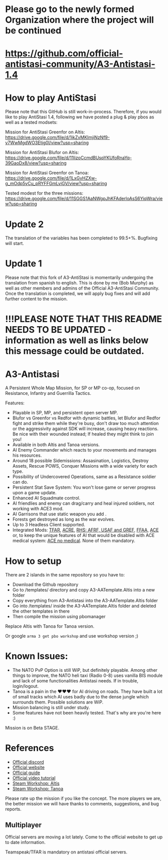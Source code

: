 # Please go to the newly formed Organization where the project will be continued
# https://github.com/official-antistasi-community/A3-Antistasi-1.4














# How to play AntiStasi
Please note that this GitHub is still work-in-process.
Therefore, if you would like to play AntiStasi 1.4, following we have posted a plug & play pbos as well as a tested modsets:

Mission for AntiStasi Greenfor on Altis:
https://drive.google.com/file/d/1ikZvMKImjiNzNf9-v7WwMgdWO3Etjg0l/view?usp=sharing

Mission for AntiStasi Blufor on Altis:
https://drive.google.com/file/d/11IizoCcmdBUspYKUfoRnaYq-39GaoDx8/view?usp=sharing

Mission for AntiStasi Greenfor on Tanoa:
https://drive.google.com/file/d/1LxGvHZXw-g_mOdp5vCu_pRYFFGmLviGV/view?usp=sharing


Tested modest for the three missions:
https://drive.google.com/file/d/11SGGS1AaNWgpJhKFAderloAsS6YiqWra/view?usp=sharing




# Update 2

The translation of the variables has been completed to 99.5+%.
Bugfixing will start.

# Update 1

Please note that this fork of A3-AntiStasi is momentarily undergoing the translation from spanish to english. This is done by me (Bob Murphy) as well as other members and admins of the Official A3-AntiStasi Community.
Once the translation is completed, we will apply bug fixes and will add further content to the mission.

# !!!PLEASE NOTE THAT THIS README NEEDS TO BE UPDATED - information as well as links below this message could be outdated.
# A3-Antistasi

A Persistent Whole Map Mission, for SP or MP co-op, focused on Resistance, Infantry and Guerrilla Tactics.

Features:

- Playable in SP, MP, and persistent open server MP.
- Blufor vs Greenfor vs Redfor with dynamic battles, let Blufor and Redfor fight and strike them while they're busy, don't draw too much attention or the aggressivity against SDK will increase, causing heavy reactions. Be nice with their wounded instead; If healed they might think to join you!
- Available in both Altis and Tanoa versions.
- AI Enemy Commander which reacts to your movements and manages his resources.
- Around 18 possible Sidemissions: Assasination, Logistics, Destroy Assets, Rescue POWS, Conquer Missions with a wide variety for each type.
- Possibility of Undercovered Operations, same as a Resistance soldier can do.
- Persistent Stat Save System: You won't lose game or server progress upon a game update.
- Enhanced AI Squadmate control.
- AI friendlies and enemy can drag/carry and heal injured soldiers, not working with ACE3 mod.
- AI Garrisons that use static weapon you add .
- Forests get destroyed as long as the war evolves.
- Up to 3 Headless Client supported.
- Integrated Mods: [TFAR](https://steamcommunity.com/sharedfiles/filedetails/?id=620019431), [ACRE](https://steamcommunity.com/sharedfiles/filedetails/?id=751965892&searchtext=acre), [RHS: AFRF, USAF and GREF](https://steamcommunity.com/workshop/filedetails/?id=843770737), [FFAA](https://steamcommunity.com/sharedfiles/filedetails/?id=820994401&searchtext=FFAA), [ACE](https://steamcommunity.com/sharedfiles/filedetails/?id=463939057) or, to keep the unique features of AI that would be disabled with ACE medical system: [ACE no medical](https://steamcommunity.com/sharedfiles/filedetails/?id=1316471790). None of them mandatory.

# How to setup

There are 2 islands in the same repository so you have to:
- Download the Github repository
- Go to /templates/ directory and copy A3-AATemplate.Altis into a new folder
- Copy everything from A3-Antistasi into the A3-AATemplate.Altis folder
- Go into /templates/ inside the A3-AATemplate.Altis folder and deleted the other templates in there
- Then compile the mission using pbomanager

Replace Altis with Tanoa for Tanoa version.

Or google `arma 3 get pbo workshop` and use workshop version ;)

# Known Issues:

- The NATO PvP Option is still WiP, but definitely playable. Among other things to improve, the NATO heli taxi (Radio 0-8) uses vanilla BIS module and lack of some functionalities Antistasi needs. If in trouble, login/logout.
- Tanoa is a pain in the ♥♥♥ for AI driving on roads. They have built a lot of small tracks which AI uses badly due to the dense jungle which surrounds them. Possible solutions are WiP.
- Mission balancing is still under study.
- Some features have not been heavily tested. That's why are you're here :)

Mission is on Beta STAGE.

# References

- [Official discord](https://discord.gg/t7JD7eT)
- [Official website](http://a3antistasi.enjin.com/)
- [Official guide](https://docs.google.com/document/d/1cCptf8Uo-mBHRhIqx1BPznECzgRqwJuj70AGjiI6KOI/edit)
- [Official video tutorial](https://www.youtube.com/watch?v=nebLG3Jhrbk)
- [Steam Workshop: Altis](https://steamcommunity.com/sharedfiles/filedetails/?id=378941393)
- [Steam Workshop: Tanoa](http://steamcommunity.com/sharedfiles/filedetails/?id=750430992)

Please rate up the mission if you like the concept. The more players we are, the better mission we will have thanks to comments, suggestions, and bug reports.

## Multiplayer
Official servers are moving a lot lately.
Come to the official website to get up to date information.

Teamspeak/TFAR is mandatory on antistasi official servers.
